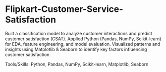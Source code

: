 # Flipkart-Customer-Service-Satisfaction
Built a classification model to analyze customer interactions and predict customer satisfaction (CSAT). Applied Python (Pandas, NumPy, Scikit-learn) for EDA, feature engineering, and model evaluation. Visualized patterns and insights using Matplotlib &amp; Seaborn to identify key factors influencing customer satisfaction.

Tools/Skills: Python, Pandas, NumPy, Scikit-learn, Matplotlib, Seaborn

